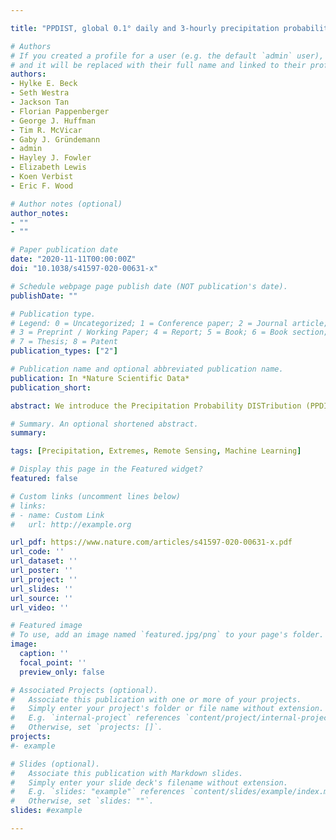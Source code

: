 ```yaml
---

title: "PPDIST, global 0.1° daily and 3-hourly precipitation probability distribution climatologies for 1979–2018"

# Authors
# If you created a profile for a user (e.g. the default `admin` user), write the username (folder name) here 
# and it will be replaced with their full name and linked to their profile.
authors:
- Hylke E. Beck
- Seth Westra
- Jackson Tan
- Florian Pappenberger
- George J. Huffman
- Tim R. McVicar
- Gaby J. Gründemann
- admin
- Hayley J. Fowler
- Elizabeth Lewis
- Koen Verbist
- Eric F. Wood 

# Author notes (optional)
author_notes:
- ""
- ""

# Paper publication date
date: "2020-11-11T00:00:00Z"
doi: "10.1038/s41597-020-00631-x"

# Schedule webpage page publish date (NOT publication's date).
publishDate: ""

# Publication type.
# Legend: 0 = Uncategorized; 1 = Conference paper; 2 = Journal article;
# 3 = Preprint / Working Paper; 4 = Report; 5 = Book; 6 = Book section;
# 7 = Thesis; 8 = Patent
publication_types: ["2"]

# Publication name and optional abbreviated publication name.
publication: In *Nature Scientific Data*
publication_short:  

abstract: We introduce the Precipitation Probability DISTribution (PPDIST) dataset, a collection of global high-resolution (0.1°) observation-based climatologies (1979–2018) of the occurrence and peak intensity of precipitation (P) at daily and 3-hourly time-scales. The climatologies were produced using neural networks trained with daily P observations from 93,138 gauges and hourly P observations (resampled to 3-hourly) from 11,881 gauges worldwide. Mean validation coefficient of determination (R2) values ranged from 0.76 to 0.80 for the daily P occurrence indices, and from 0.44 to 0.84 for the daily peak P intensity indices. The neural networks performed significantly better than current state-of-the-art reanalysis (ERA5) and satellite (IMERG) products for all P indices. Using a 0.1 mm 3 h−1 threshold, P was estimated to occur 12.2%, 7.4%, and 14.3% of the time, on average, over the global, land, and ocean domains, respectively. The highest P intensities were found over parts of Central America, India, and Southeast Asia, along the western equatorial coast of Africa, and in the intertropical convergence zone. The PPDIST dataset is available via www.gloh2o.org/ppdist.

# Summary. An optional shortened abstract.
summary: 

tags: [Precipitation, Extremes, Remote Sensing, Machine Learning]

# Display this page in the Featured widget?
featured: false

# Custom links (uncomment lines below)
# links:
# - name: Custom Link
#   url: http://example.org

url_pdf: https://www.nature.com/articles/s41597-020-00631-x.pdf
url_code: ''
url_dataset: ''
url_poster: ''
url_project: ''
url_slides: ''
url_source: ''
url_video: ''

# Featured image
# To use, add an image named `featured.jpg/png` to your page's folder. 
image:
  caption: ''
  focal_point: ''
  preview_only: false

# Associated Projects (optional).
#   Associate this publication with one or more of your projects.
#   Simply enter your project's folder or file name without extension.
#   E.g. `internal-project` references `content/project/internal-project/index.md`.
#   Otherwise, set `projects: []`.
projects: 
#- example

# Slides (optional).
#   Associate this publication with Markdown slides.
#   Simply enter your slide deck's filename without extension.
#   E.g. `slides: "example"` references `content/slides/example/index.md`.
#   Otherwise, set `slides: ""`.
slides: #example

---
```


